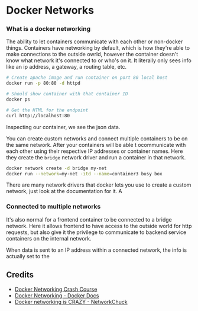 
# Docker Networks 




### What is a docker networking
The ability to let containers communicate with each other or non-docker things. Containers have networking by default, which is how they're able to make connections to the outside owrld, however the container doesn't know what network it's connected to or who's on it. It literally only sees info like an ip address, a gateway, a routing table, etc.

```bash
# Create apache image and run container on port 80 local host
docker run -p 80:80 -d httpd

# Should show container with that container ID
docker ps

# Get the HTML for the endpoint
curl http://localhost:80
```

Inspecting our container, we see the json data. 



You can create custom networks and connect multiple containers to be on the same network. After your containers will be able t ocommunicate with each other using their respective IP addresses or container names. Here they create the `bridge` network driver and run a container in that network.




```bash
docker network create -d bridge my-net
docker run --network=my-net -itd --name=container3 busy box
```
There are many network drivers that docker lets you use to create a custom network, just look at the documentation for it. A

### Connected to multiple networks
It's also normal for a frontend container to be connected to a bridge network. Here it allows frontend to have access to the outside world for http requests, but also give it the privilege to communicate to backend service containers on the internal network.

When data is sent to an IP address within a connected network, the info is actually set to the 

## Credits
- [Docker Networking Crash Course](https://www.youtube.com/watch?v=OU6xOM0SE4o)
- [Docker Networking - Docker Docs](https://docs.docker.com/engine/network/)
- [Docker networking is CRAZY - NetworkChuck](https://www.youtube.com/watch?v=bKFMS5C4CG0&t=184s)